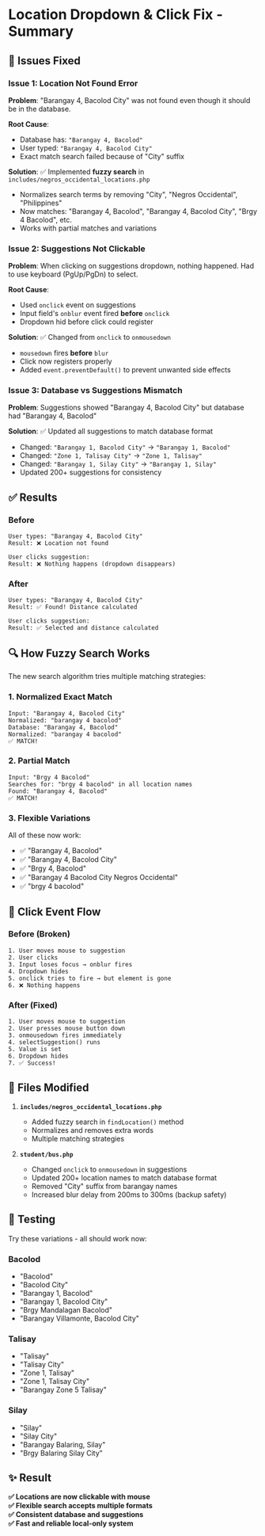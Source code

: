 # Location Dropdown & Click Fix - Summary

## 🐛 Issues Fixed

### Issue 1: Location Not Found Error
**Problem**: "Barangay 4, Bacolod City" was not found even though it should be in the database.

**Root Cause**: 
- Database has: `"Barangay 4, Bacolod"`
- User typed: `"Barangay 4, Bacolod City"`
- Exact match search failed because of "City" suffix

**Solution**: 
✅ Implemented **fuzzy search** in `includes/negros_occidental_locations.php`
- Normalizes search terms by removing "City", "Negros Occidental", "Philippines"
- Now matches: "Barangay 4, Bacolod", "Barangay 4, Bacolod City", "Brgy 4 Bacolod", etc.
- Works with partial matches and variations

### Issue 2: Suggestions Not Clickable
**Problem**: When clicking on suggestions dropdown, nothing happened. Had to use keyboard (PgUp/PgDn) to select.

**Root Cause**: 
- Used `onclick` event on suggestions
- Input field's `onblur` event fired **before** `onclick`
- Dropdown hid before click could register

**Solution**: 
✅ Changed from `onclick` to `onmousedown` 
- `mousedown` fires **before** `blur`
- Click now registers properly
- Added `event.preventDefault()` to prevent unwanted side effects

### Issue 3: Database vs Suggestions Mismatch
**Problem**: Suggestions showed "Barangay 4, Bacolod City" but database had "Barangay 4, Bacolod"

**Solution**: 
✅ Updated all suggestions to match database format
- Changed: `"Barangay 1, Bacolod City"` → `"Barangay 1, Bacolod"`
- Changed: `"Zone 1, Talisay City"` → `"Zone 1, Talisay"`
- Changed: `"Barangay 1, Silay City"` → `"Barangay 1, Silay"`
- Updated 200+ suggestions for consistency

## ✅ Results

### Before
```
User types: "Barangay 4, Bacolod City"
Result: ❌ Location not found

User clicks suggestion:
Result: ❌ Nothing happens (dropdown disappears)
```

### After
```
User types: "Barangay 4, Bacolod City"  
Result: ✅ Found! Distance calculated

User clicks suggestion:
Result: ✅ Selected and distance calculated
```

## 🔍 How Fuzzy Search Works

The new search algorithm tries multiple matching strategies:

### 1. Normalized Exact Match
```
Input: "Barangay 4, Bacolod City"
Normalized: "barangay 4 bacolod"
Database: "Barangay 4, Bacolod" 
Normalized: "barangay 4 bacolod"
✅ MATCH!
```

### 2. Partial Match
```
Input: "Brgy 4 Bacolod"
Searches for: "brgy 4 bacolod" in all location names
Found: "Barangay 4, Bacolod"
✅ MATCH!
```

### 3. Flexible Variations
All of these now work:
- ✅ "Barangay 4, Bacolod"
- ✅ "Barangay 4, Bacolod City"
- ✅ "Brgy 4, Bacolod"
- ✅ "Barangay 4 Bacolod City Negros Occidental"
- ✅ "brgy 4 bacolod"

## 🎯 Click Event Flow

### Before (Broken)
```
1. User moves mouse to suggestion
2. User clicks
3. Input loses focus → onblur fires
4. Dropdown hides
5. onclick tries to fire → but element is gone
6. ❌ Nothing happens
```

### After (Fixed)
```
1. User moves mouse to suggestion
2. User presses mouse button down
3. onmousedown fires immediately
4. selectSuggestion() runs
5. Value is set
6. Dropdown hides
7. ✅ Success!
```

## 📝 Files Modified

1. **`includes/negros_occidental_locations.php`**
   - Added fuzzy search in `findLocation()` method
   - Normalizes and removes extra words
   - Multiple matching strategies

2. **`student/bus.php`**
   - Changed `onclick` to `onmousedown` in suggestions
   - Updated 200+ location names to match database format
   - Removed "City" suffix from barangay names
   - Increased blur delay from 200ms to 300ms (backup safety)

## 🚀 Testing

Try these variations - all should work now:

### Bacolod
- "Bacolod"
- "Bacolod City"
- "Barangay 1, Bacolod"
- "Barangay 1, Bacolod City"
- "Brgy Mandalagan Bacolod"
- "Barangay Villamonte, Bacolod City"

### Talisay
- "Talisay"
- "Talisay City"
- "Zone 1, Talisay"
- "Zone 1, Talisay City"
- "Barangay Zone 5 Talisay"

### Silay
- "Silay"
- "Silay City"
- "Barangay Balaring, Silay"
- "Brgy Balaring Silay City"

## ✨ Result

**✅ Locations are now clickable with mouse**  
**✅ Flexible search accepts multiple formats**  
**✅ Consistent database and suggestions**  
**✅ Fast and reliable local-only system**










